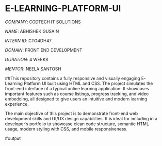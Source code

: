 # E-LEARNING-PLATFORM-UI

*COMPANY*: CODTECH IT SOLUTIONS

*NAME*: ABHISHEK GUSAIN

*INTERN ID*: CTO4DH47

*DOMAIN*: FRONT END DEVELOPMENT

*DURATION*: 4 WEEKS

*MENTOR*: NEELA SANTOSH

##This repository contains a fully responsive and visually engaging E-Learning Platform UI built using HTML and CSS. The project simulates the front-end interface of a typical online learning application. It showcases important features such as course listings, progress tracking, and video embedding, all designed to give users an intuitive and modern learning experience.

The main objective of this project is to demonstrate front-end web development skills and UI/UX design capabilities. It is ideal for including in a developer’s portfolio to showcase clean code structure, semantic HTML usage, modern styling with CSS, and mobile responsiveness.

#output

